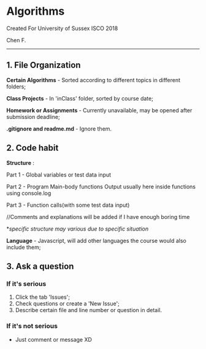 # Algorithms
Created For University of Sussex ISCO 2018

Chen F.

---
## 1. File Organization
**Certain Algorithms** - Sorted according to different topics in different folders;

**Class Projects** - In 'inClass' folder, sorted by course date;

**Homework or Assignments** - Currently unavailable, may be opened after submission deadline;

**.gitignore and readme.md** - Ignore them.

## 2. Code habit

**Structure** :

Part 1 - Global variables or test data input

Part 2 - Program Main-body functions
         Output usually here inside functions using console.log

Part 3 - Function calls(with some test data input)

//Comments and explanations will be added if I have enough boring time

**specific structure may various due to specific situation*

**Language** - Javascript, will add other languages the course would also include them;

## 3. Ask a question

### If it's serious
1.  Click the tab 'Issues';
2.  Check questions or create a 'New Issue';
3.  Describe certain file and line number or question in detail.

### If it's not serious
*   Just comment or message XD